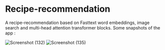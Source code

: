 # Recipe-recommendation

A recipe-recommendation based on Fasttext word embeddings, image search and multi-head attention transformer blocks.
Some snapshots of the app :

![Screenshot (132)](https://user-images.githubusercontent.com/44751602/126513559-ed5d30e9-41c6-4739-bb80-e737757b101c.png)
![Screenshot (135)](https://user-images.githubusercontent.com/44751602/126513777-2ea36925-531d-4515-aa77-f6f7430d9420.png)

